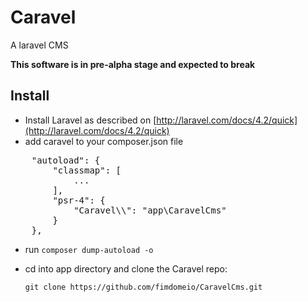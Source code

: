 Caravel
=======

A laravel CMS

**This software is in pre-alpha stage and expected to break**


## Install

- Install Laravel as described on [http://laravel.com/docs/4.2/quick](http://laravel.com/docs/4.2/quick)
- add caravel to your composer.json file

<pre>
	"autoload": {
		"classmap": [
			...
		],
		"psr-4": {
			"Caravel\\": "app\CaravelCms"
		}
	},
</pre>

- run `composer dump-autoload -o`

- cd into app directory and clone the Caravel repo:

	`git clone https://github.com/fimdomeio/CaravelCms.git`

